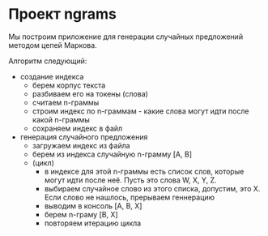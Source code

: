# Проект ngrams

Мы построим приложение для генерации случайных предложений методом цепей Маркова.

Алгоритм следующий:

-   создание индекса
    -   берем корпус текста
    -   разбиваем его на токены (слова)
    -   считаем n-граммы
    -   строим индекс по n-граммам - какие слова могут идти после какой n-граммы
    -   сохраняем индекс в файл
-   генерация случайного предложения
    -   загружаем индекс из файла
    -   берем из индекса случайную n-грамму [A, B]
    -   (цикл)
        -   в индексе для этой n-граммы есть список слов, которые могут идти после неё. Пусть это слова W, X, Y, Z.
        -   выбираем случайное слово из этого списка, допустим, это X. Если слово не нашлось, прерываем геннерацию
        -   выводим в консоль [A, B, X]
        -   берем n-граму [B, X]
        -   повторяем итерацию цикла
